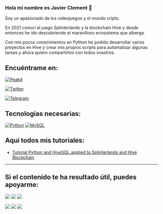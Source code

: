 ### Hola mi nombre es Javier Clement 👋

Soy un apasionado de los videojuegos y el mundo cripto.

En 2021 conocí el juego Splinterlands y la blockchain Hive y desde entonces he ido descubriendo el maravilloso ecosistema que alberga.

Con mis pocos conocimientos en Python he podido desarrollar varios proyectos en Hive y crear mis propios scripts para automatizar algunas tareas y ahora quiero compartirlos con todos vosotros.

## Encuéntrame en:

[![Peakd](https://img.shields.io/badge/Peakd-@javivisan-e31337?style=for-the-badge&logo=hive_blockchain&logoColor=white&labelColor=101010)](https://peakd.com/@javivisan)

[![Twitter](https://img.shields.io/badge/Twitter-@javi2san-1DA1F2?style=for-the-badge&logo=twitter&logoColor=white&labelColor=101010)](https://twitter.com/javi2san)

[![Telegram](https://img.shields.io/badge/Telegram-@javivisanph-23aaeb?style=for-the-badge&logo=telegram&logoColor=white&labelColor=101010)](https://t.me/javivisanph)

## Tecnologías necesarias:

[![Python](https://img.shields.io/badge/Python-yellow?style=for-the-badge&logo=python&logoColor=white&labelColor=101010)](https://www.python.org/) [![MySQL](https://img.shields.io/badge/MySQL-4479A1?style=for-the-badge&logo=mysql&logoColor=white&labelColor=101010)](https://www.mysql.com/)

## Aquí todos mis tutoriales:

- [Tutorial Python and HiveSQL applied to Splinterlands and Hive Blockchain](https://github.com/javiclement/tutorial-splinterlands-hive-python-hivesql)

---

## Si el contenido te ha resultado útil, puedes apoyarme:

[![](https://img.shields.io/badge/1%20HIVE-8e8e8e?style=for-the-badge&labelColor=101010)](https://hivesigner.com/sign/transfer?to=javivisan&amount=1%20HIVE) [![](https://img.shields.io/badge/5%20HIVE-8e8e8e?style=for-the-badge&labelColor=101010)](https://hivesigner.com/sign/transfer?to=javivisan&amount=5%20HIVE) [![](https://img.shields.io/badge/10%20HIVE-8e8e8e?style=for-the-badge&labelColor=101010)](https://hivesigner.com/sign/transfer?to=javivisan&amount=10%20HIVE)

[![](https://img.shields.io/badge/1%20HBD-8e8e8e?style=for-the-badge&labelColor=101010)](https://hivesigner.com/sign/transfer?to=javivisan&amount=1%20HBD) [![](https://img.shields.io/badge/5%20HBD-8e8e8e?style=for-the-badge&labelColor=101010)](https://hivesigner.com/sign/transfer?to=javivisan&amount=5%20HBD) [![](https://img.shields.io/badge/10%20HBD-8e8e8e?style=for-the-badge&labelColor=101010)](https://hivesigner.com/sign/transfer?to=javivisan&amount=10%20HBD)
